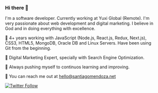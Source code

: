 ### Hi there 👋

I'm a software developer. Currently working at Yuxi Global (Remote). I'm very passionate about web development and digital marketing. I believe in God and in doing everything with excellence.

📌 4+ years working with JavaScript (Node.js, React.js, Redux, Next.js), CSS3, HTML5, MongoDB, Oracle DB and Linux Servers. Have been using Git from the beginning.

📌 Digital Marketing Expert, specially with Search Engine Optimization.

📌 Always pushing myself to continuos learning and improving.

📧 You can reach me out at hello@santiagomendoza.net

[![Twitter Follow](https://img.shields.io/twitter/follow/sanmen1593?label=Follow%20Santiago)](https://twitter.com/intent/follow?screen_name=sanmen1593)
